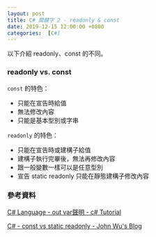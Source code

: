```yaml
---
layout: post
title: C# 關鍵字 2 - readonly & const
date: 2019-12-15 12:00:00 +0800
categories:  [C#]
---
```


以下介紹 readonly、const 的不同。 

### readonly vs. const

`const` 的特色：
- 只能在宣告時給值
- 無法修改內容
- 只能是基本型別或字串

`readonly` 的特色：

- 只能在宣告時或建構子給值
- 建構子執行完畢後，無法再修改內容
- 跟一般變數一樣可以是任意型別
- 宣告 static readonly 只能在靜態建構子修改內容

### 參考資料

[C# Language - out var聲明 - c# Tutorial](https://riptutorial.com/zh-TW/csharp/example/6326/out-var%E8%81%B2%E6%98%8E)

[C# - const vs static readonly - John Wu's Blog](https://blog.johnwu.cc/article/c-sharp-const-vs-static-readonly.html)